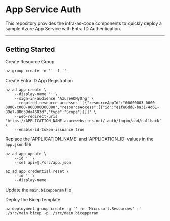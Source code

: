# App Service Auth

This repository provides the infra-as-code components to quickly deploy a sample Azure App Service with Entra ID Authentication.

---

## Getting Started

Create Resource Group

```shell
az group create -n '' -l ''
```

Create Entra ID App Registration

```shell
az ad app create \
    --display-name '' \
    --sign-in-audience 'AzureADMyOrg' \
    --required-resource-accesses '[{"resourceAppId":"00000003-0000-0000-c000-000000000000","resourceAccess":[{"id":"e1fe6dd8-ba31-4d61-89e7-88639da4683d","type":"Scope"}]}]' \
    --web-redirect-uris 'https://APPLICATION_NAME.azurewebsites.net/.auth/login/aad/callback' \
    --enable-id-token-issuance true
```

Replace the 'APPLICATION_NAME' and 'APPLICATION_ID' values in the `app.json` file

```shell
az ad app update \
    --id '' \
    --set api=@./src/app.json

az ad app credential reset \
    --id '' \
    --display-name
```

Update the `main.bicepparam` file

Deploy the Bicep template

```shell
az deployment group create -g '' -n 'Microsoft.Resources' -f ./src/main.bicep -p ./src/main.bicepparam
```
